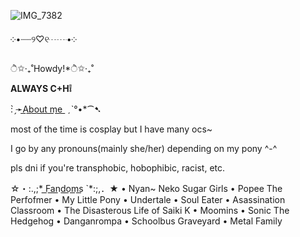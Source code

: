 ![IMG_7382](https://github.com/user-attachments/assets/1bb21fa2-730a-4f71-adaf-210dae64fbdc)

༶•┈┈୨♡୧┈┈•༶

ੈ✩‧₊˚Howdy!*ੈ✩‧₊˚

**ALWAYS C+H❕**


: ̗̀➛A͟b͟o͟u͟t͟ ͟m͟e͟ ͟ ˏˋ°•*⁀➷

most of the time is cosplay but I have many ocs~

I go by any pronouns(mainly she/her) depending on my pony ^-^

pls dni if you're transphobic, hobophibic, racist, etc.


☆・:.,;* F͟a͟n͟d͟o͟m͟s͟ `*:;,．★
• Nyan~ Neko Sugar Girls
• Popee The Perfofmer
• My Little Pony
• Undertale
• Soul Eater
• Asassination Classroom
• The Disasterous Life of Saiki K
• Moomins
• Sonic The Hedgehog
• Danganrompa
• Schoolbus Graveyard
• Metal Family
<!---
Sir-Mix-A-LotEnthusiast/Sir-Mix-A-LotEnthusiast is a ✨ special ✨ repository because its `README.md` (this file) appears on your GitHub profile.
You can click the Preview link to take a look at your changes.
--->
